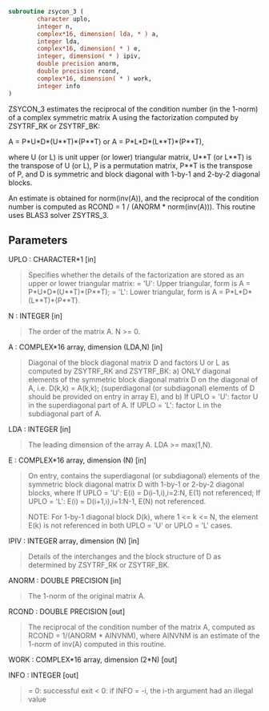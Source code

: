 ```fortran
subroutine zsycon_3 (
        character uplo,
        integer n,
        complex*16, dimension( lda, * ) a,
        integer lda,
        complex*16, dimension( * ) e,
        integer, dimension( * ) ipiv,
        double precision anorm,
        double precision rcond,
        complex*16, dimension( * ) work,
        integer info
)
```

ZSYCON_3 estimates the reciprocal of the condition number (in the
1-norm) of a complex symmetric matrix A using the factorization
computed by ZSYTRF_RK or ZSYTRF_BK:

A = P\*U\*D\*(U\*\*T)\*(P\*\*T) or A = P\*L\*D\*(L\*\*T)\*(P\*\*T),

where U (or L) is unit upper (or lower) triangular matrix,
U\*\*T (or L\*\*T) is the transpose of U (or L), P is a permutation
matrix, P\*\*T is the transpose of P, and D is symmetric and block
diagonal with 1-by-1 and 2-by-2 diagonal blocks.

An estimate is obtained for norm(inv(A)), and the reciprocal of the
condition number is computed as RCOND = 1 / (ANORM \* norm(inv(A))).
This routine uses BLAS3 solver ZSYTRS_3.

## Parameters
UPLO : CHARACTER\*1 [in]
> Specifies whether the details of the factorization are
> stored as an upper or lower triangular matrix:
> = 'U':  Upper triangular, form is A = P\*U\*D\*(U\*\*T)\*(P\*\*T);
> = 'L':  Lower triangular, form is A = P\*L\*D\*(L\*\*T)\*(P\*\*T).

N : INTEGER [in]
> The order of the matrix A.  N >= 0.

A : COMPLEX\*16 array, dimension (LDA,N) [in]
> Diagonal of the block diagonal matrix D and factors U or L
> as computed by ZSYTRF_RK and ZSYTRF_BK:
> a) ONLY diagonal elements of the symmetric block diagonal
> matrix D on the diagonal of A, i.e. D(k,k) = A(k,k);
> (superdiagonal (or subdiagonal) elements of D
> should be provided on entry in array E), and
> b) If UPLO = 'U': factor U in the superdiagonal part of A.
> If UPLO = 'L': factor L in the subdiagonal part of A.

LDA : INTEGER [in]
> The leading dimension of the array A.  LDA >= max(1,N).

E : COMPLEX\*16 array, dimension (N) [in]
> On entry, contains the superdiagonal (or subdiagonal)
> elements of the symmetric block diagonal matrix D
> with 1-by-1 or 2-by-2 diagonal blocks, where
> If UPLO = 'U': E(i) = D(i-1,i),i=2:N, E(1) not referenced;
> If UPLO = 'L': E(i) = D(i+1,i),i=1:N-1, E(N) not referenced.
> 
> NOTE: For 1-by-1 diagonal block D(k), where
> 1 <= k <= N, the element E(k) is not referenced in both
> UPLO = 'U' or UPLO = 'L' cases.

IPIV : INTEGER array, dimension (N) [in]
> Details of the interchanges and the block structure of D
> as determined by ZSYTRF_RK or ZSYTRF_BK.

ANORM : DOUBLE PRECISION [in]
> The 1-norm of the original matrix A.

RCOND : DOUBLE PRECISION [out]
> The reciprocal of the condition number of the matrix A,
> computed as RCOND = 1/(ANORM \* AINVNM), where AINVNM is an
> estimate of the 1-norm of inv(A) computed in this routine.

WORK : COMPLEX\*16 array, dimension (2\*N) [out]

INFO : INTEGER [out]
> = 0:  successful exit
> < 0:  if INFO = -i, the i-th argument had an illegal value
